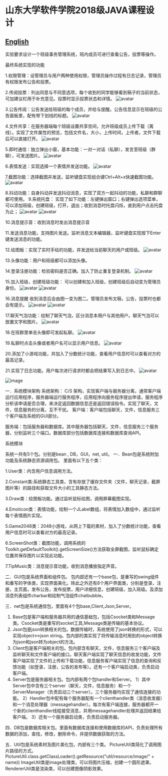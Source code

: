 # 山东大学软件学院2018级JAVA课程设计
## [English](https://github.com/nancheng58/JAVA-Course-Design-of-Software-College/blob/master/README.md)

实验要求设计一个班级事务管理系统，班内成员可进行查看公告，投票等操作。

最终系统实现的功能

1.权限管理：设管理员与用户两种使用权限，管理员操作过程有日志记录，管理员有权限发布公告和投票。

2.传阅投票：列出同意与不同意选项，每个收到的同学能够看到稿子的当前状态，可加建议栏用于补充意见。投票时显示投票状态和详情。
![avatar](https://raw.githubusercontent.com/nancheng58/JAVA-Course-Design-of-Software-College/master/projectdemo/demo2.png)



3.公告传阅：公告发送给班级的每个成员，并给与提醒。公告信息显示在班级的公告面板里，配有带下划线的标题。
![avatar](https://raw.githubusercontent.com/nancheng58/JAVA-Course-Design-of-Software-College/master/projectdemo/demo3.png)

4.文件共享：在服务器端每个班级设置共享空间，允许班级成员上传下载（离线）。实现了文件属性的预览，包括文件名，大小，上传时间，上传者。文件下载后可以直接打开。
![avatar](https://raw.githubusercontent.com/nancheng58/JAVA-Course-Design-of-Software-College/master/projectdemo/demo4.png)


5.即时通信：独立弹出小窗，基本功能：一对一对话（私聊），发言至班级（群聊），可发送图片。
![avatar](https://raw.githubusercontent.com/nancheng58/JAVA-Course-Design-of-Software-College/master/projectdemo/demo5.png)

6.表情发送：实现选择一个表情并发送功能。
![avatar](https://raw.githubusercontent.com/nancheng58/JAVA-Course-Design-of-Software-College/master/projectdemo/demo6.png)


7.截图功能：选择截图并发送，监听键盘实现组合键Ctrl+Alt+x快速截图功能。
![avatar](https://raw.githubusercontent.com/nancheng58/JAVA-Course-Design-of-Software-College/master/projectdemo/demo7.png)

8.抖动功能：自身抖动并发送抖动消息，实现了双方一起抖动的功能，私聊和群聊都可使用。
9.系统托盘： 
实现了如下功能：左键弹出窗口；右键弹出选项菜单，可以添加班级，创建班级，打开，退出；收到消息时托盘闪烁，直到用户点击托盘为止；
![avatar](https://raw.githubusercontent.com/nancheng58/JAVA-Course-Design-of-Software-College/master/projectdemo/demo91.png)
![avatar](https://raw.githubusercontent.com/nancheng58/JAVA-Course-Design-of-Software-College/master/projectdemo/demo91.png)

10.消息提示音：收到消息时发出消息提示音

11.发送消息功能，支持图片发送。监听消息文本编辑器，监听键盘实现按下Enter键发送消息的功能。


12.绘图板：实现了实时手绘的功能，并发送给当前聊天的用户或班级。
![avatar](https://raw.githubusercontent.com/nancheng58/JAVA-Course-Design-of-Software-College/master/projectdemo/demo12.png)

13.头像功能：用户和班级都可以添加头像。

14.登录注册功能：检验密码是否正确。加入了防止重复登录机制。
![avatar](https://raw.githubusercontent.com/nancheng58/JAVA-Course-Design-of-Software-College/master/projectdemo/demo14.png)


15.加入班级，创建班级功能： 
可以创建和加入班级，创建班级后自动变为管理员身份。
![avatar](https://raw.githubusercontent.com/nancheng58/JAVA-Course-Design-of-Software-College/master/projectdemo/demo151.png)
![avatar](https://raw.githubusercontent.com/nancheng58/JAVA-Course-Design-of-Software-College/master/projectdemo/demo152.png)

16.消息提醒
收到消息后会由图一变为图二。管理员发布文稿，公告，投票时也都会有提示。
![avatar](https://raw.githubusercontent.com/nancheng58/JAVA-Course-Design-of-Software-College/master/projectdemo/demo161.png)
![avatar](https://raw.githubusercontent.com/nancheng58/JAVA-Course-Design-of-Software-College/master/projectdemo/demo162.png)

17.聊天气泡功能：绘制了聊天气泡，区分消息本用户与其他用户。聊天气泡可以放置文字和图片。
![avatar](https://raw.githubusercontent.com/nancheng58/JAVA-Course-Design-of-Software-College/master/projectdemo/demo17.png)


18.在班群里单击头像即可发起私聊。
![avatar](https://raw.githubusercontent.com/nancheng58/JAVA-Course-Design-of-Software-College/master/projectdemo/demo18.png)


19.私聊时点击头像或者用户名可以显示用户信息。
![avatar](https://raw.githubusercontent.com/nancheng58/JAVA-Course-Design-of-Software-College/master/projectdemo/demo19.png)


20.添加了小游戏功能，并加入了分数统计功能，查看用户信息时可以查看对方的最高记录。

21.实现了日志功能。用户每次进行请求时都会把结果写入到日志中。
![avatar](https://raw.githubusercontent.com/nancheng58/JAVA-Course-Design-of-Software-College/master/projectdemo/demo21.png)


![image](https://github.com/nancheng58/JAVA-Course-Design-of-Software-College-of-Shandong-University/blob/master/image.png)

一．系统模块架构
系统架构：
C/S 架构，实现客户端与服务器分离，通常客户端运行应用程序，服务器端运行服务程序，应用程序向服务程序提出申请，服务程序分析该申请是否合理，来决定返回数据信息还是返回错误指令。实现了聊天，文件，信息服务的分离，互不干扰。
客户端：客户端包括聊天，文件，信息服务三个客户端及系统的GUI部分。




服务端：包括服务器和数据库。其中服务器包括聊天，文件，信息服务三个服务器，分别监听三个端口。数据库部分包括数据库连接和数据库查询API。










系统模块

系统一共有5个包。分别是bean , DB，GUI，net, util。
一．Bean包是系统附加功能及系统静态资源调用包。
里面有以下五个类：

1.User类：内含用户信息调用方法。

2.Constant类:系统静态工具类，含有存放了缓存文件夹（文件，聊天记录，截屏图片等）的路径和获取文件大小的工具静态方法。

3.Draw类：绘图板功能。通过监听鼠标绘图，调用屏幕截图实现。

4.Emoticon类：表情功能，绘制一个JLabel数组，将表情加入数组中，通过监听每个表情图片实现。

5.Game2048类：2048小游戏，从网上下载的素材，加入了分数统计功能，查看用户信息时可以查看对方的最高记录。

6.ScreenShot类：截图功能，调用系统的Toolkit.getDefaultToolkit().getScreenSize()方法获取全屏截图，监听鼠标确定位置并保存图片以实现此功能。

7.TipMusic类：消息提示音功能，收到消息播放指定声音。


二．GUI包是系统界面和组件包。
包内部还有一个base包，是重写的swing组件和重写的字体类，实现界面美化。除此之外还有8个用户界面类，分别是登录，注册，主页面，发布公告，发布投票，用户详细信息，创建班级，加入班级。及添加消息列表组件charbar和绘制气泡组件chatbubble。


三．net包是系统通信包，里面有4个包base,Client,Json,Server。
1. Base包是客户端和服务器共用的通信基础包，包括Csocket类和Message类。Csocket类是重写的socket工具,Message类是传输的基本协议。
2. Json包是json转换相关的包。数据传输时，系统使用了json转换的形式，可以实现object<->json string。包内部的类实现了将传输消息时用到的object转换为json和json转为object的方法。
3. Client包是客户端相关的包。包内部含有聊天，文件，信息服务三个客户端及监听聊天和文件客户端的接口。聊天客户端实现了聊天信息的收发功能，文件客户端实现了文件的上传和下载功能，信息服务客户端实现了信息的查询和反馈功能（如登录，注册，公告的发布等）。还有一个客户端启动类，负责启动客户端。
4. Server包是服务器相关包。包内部有两个包handler和Server。
1）其中Server包中含有三个server（聊天，文件，信息服务）和一个ServerManager（负责启动三个server）。三个服务器均实现了通信连接的功能。
2）Handler包中配有每个服务器配有一个clienthandler类（消息收发器）和一个消息处理器（messagehandler）。每次有客户端连接，服务器都开一个新的clienthandler线程接受消息，并用messagehandler处理并返回结果给客户端。
3）还有一个服务器启动类，负责启动服务器。

四．DB包是数据库相关包。里面有数据库连接和使用数据库的API，负责处理所有数据的添加，查找，修改，删除命令，并提供数据获取的方法。

五．Util包是系统素材及图片美化包，内部有三个类。
PictureUtil类简化了调用图片路径的方式。PictureUtil.class.getClassLoader().getResource("util/resource/image/" + name))
ImageUtil类是image处理类，可以将图片压缩，创建一个圆形遮罩。
RendererUtil类是渲染类，可以创建图像阴影效果。


